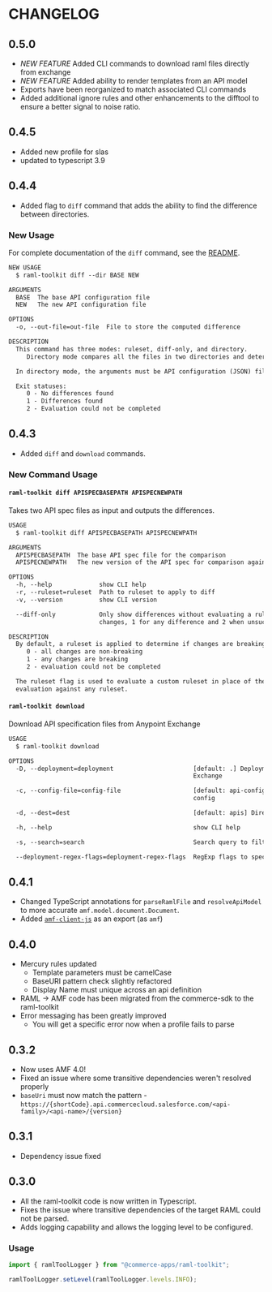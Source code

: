 # CHANGELOG


## 0.5.0

* *NEW FEATURE* Added CLI commands to download raml files directly from exchange
* *NEW FEATURE* Added ability to render templates from an API model 
* Exports have been reorganized to match associated CLI commands
* Added additional ignore rules and other enhancements to the difftool to ensure a better signal to noise ratio.

## 0.4.5

* Added new profile for slas
* updated to typescript 3.9

## 0.4.4

* Added flag to `diff` command that adds the ability to find the difference between directories.

### New Usage

For complete documentation of the `diff` command, see the [README](README.md#raml-toolkit-diff-base-new).

```txt
NEW USAGE
  $ raml-toolkit diff --dir BASE NEW

ARGUMENTS
  BASE  The base API configuration file
  NEW   The new API configuration file

OPTIONS
  -o, --out-file=out-file  File to store the computed difference

DESCRIPTION
  This command has three modes: ruleset, diff-only, and directory.
     Directory mode compares all the files in two directories and determines if there are any differences.

  In directory mode, the arguments must be API configuration (JSON) files.

  Exit statuses:
     0 - No differences found
     1 - Differences found
     2 - Evaluation could not be completed
```

## 0.4.3

* Added `diff` and `download` commands.

### New Command Usage

#### `raml-toolkit diff APISPECBASEPATH APISPECNEWPATH`

Takes two API spec files as input and outputs the differences.

```txt
USAGE
  $ raml-toolkit diff APISPECBASEPATH APISPECNEWPATH

ARGUMENTS
  APISPECBASEPATH  The base API spec file for the comparison
  APISPECNEWPATH   The new version of the API spec for comparison against the base version

OPTIONS
  -h, --help             show CLI help
  -r, --ruleset=ruleset  Path to ruleset to apply to diff
  -v, --version          show CLI version

  --diff-only            Only show differences without evaluating a ruleset. The exit status in this mode is 0 for no
                         changes, 1 for any difference and 2 when unsuccessful.

DESCRIPTION
  By default, a ruleset is applied to determine if changes are breaking. Exit status is:
     0 - all changes are non-breaking
     1 - any changes are breaking
     2 - evaluation could not be completed

  The ruleset flag is used to evaluate a custom ruleset in place of the default rules. The diff-only flag disables
  evaluation against any ruleset.
```

#### `raml-toolkit download`

Download API specification files from Anypoint Exchange

```txt
USAGE
  $ raml-toolkit download

OPTIONS
  -D, --deployment=deployment                      [default: .] Deployment status to filter results from Anypoint
                                                   Exchange

  -c, --config-file=config-file                    [default: api-config.json] Name of the target file to save the API
                                                   config

  -d, --dest=dest                                  [default: apis] Directory to download APIs into

  -h, --help                                       show CLI help

  -s, --search=search                              Search query to filter results from Anypoint Exchange

  --deployment-regex-flags=deployment-regex-flags  RegExp flags to specify for advanced deployment matching
```

## 0.4.1

* Changed TypeScript annotations for `parseRamlFile` and `resolveApiModel` to more accurate `amf.model.document.Document`.
* Added [`amf-client-js`](https://npmjs.com/package/amf-client-js) as an export (as `amf`)

## 0.4.0

* Mercury rules updated
  * Template parameters must be camelCase
  * BaseURI pattern check slightly refactored
  * Display Name must unique across an api definition
* RAML -> AMF code has been migrated from the commerce-sdk to the raml-toolkit
* Error messaging has been greatly improved
  * You will get a specific error now when a profile fails to parse

## 0.3.2

* Now uses AMF 4.0!
* Fixed an issue where some transitive dependencies weren't resolved properly
* `baseUri` must now match the pattern - `https://{shortCode}.api.commercecloud.salesforce.com/<api-family>/<api-name>/{version}`

## 0.3.1

* Dependency issue fixed

## 0.3.0

* All the raml-toolkit code is now written in Typescript.
* Fixes the issue where transitive dependencies of the target RAML could not be parsed.
* Adds logging capability and allows the logging level to be configured.

### Usage

```javascript
import { ramlToolLogger } from "@commerce-apps/raml-toolkit";

ramlToolLogger.setLevel(ramlToolLogger.levels.INFO);
```
